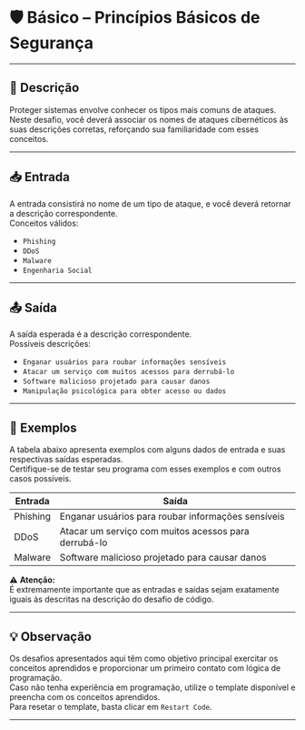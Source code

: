 # 🛡️ Básico – Princípios Básicos de Segurança

---

## 📘 Descrição

Proteger sistemas envolve conhecer os tipos mais comuns de ataques.  
Neste desafio, você deverá associar os nomes de ataques cibernéticos às suas descrições corretas, reforçando sua familiaridade com esses conceitos.

---

## 📥 Entrada

A entrada consistirá no nome de um tipo de ataque, e você deverá retornar a descrição correspondente.  
Conceitos válidos:

- `Phishing`
- `DDoS`
- `Malware`
- `Engenharia Social`

---

## 📤 Saída

A saída esperada é a descrição correspondente.  
Possíveis descrições:

- `Enganar usuários para roubar informações sensíveis`
- `Atacar um serviço com muitos acessos para derrubá-lo`
- `Software malicioso projetado para causar danos`
- `Manipulação psicológica para obter acesso ou dados`

---

## 🧪 Exemplos

A tabela abaixo apresenta exemplos com alguns dados de entrada e suas respectivas saídas esperadas.  
Certifique-se de testar seu programa com esses exemplos e com outros casos possíveis.

| Entrada       | Saída                                                  |
|---------------|--------------------------------------------------------|
| Phishing      | Enganar usuários para roubar informações sensíveis     |
| DDoS          | Atacar um serviço com muitos acessos para derrubá-lo   |
| Malware       | Software malicioso projetado para causar danos         |

⚠️ **Atenção:**  
É extremamente importante que as entradas e saídas sejam exatamente iguais às descritas na descrição do desafio de código.

---

## 💡 Observação

Os desafios apresentados aqui têm como objetivo principal exercitar os conceitos aprendidos e proporcionar um primeiro contato com lógica de programação.  
Caso não tenha experiência em programação, utilize o template disponível e preencha com os conceitos aprendidos.  
Para resetar o template, basta clicar em `Restart Code`.

---